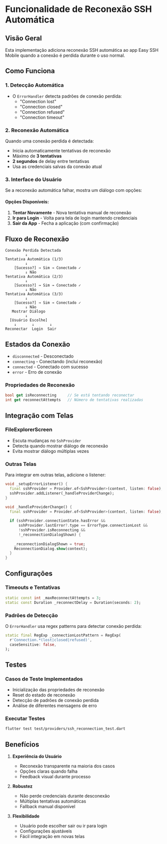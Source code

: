 # Funcionalidade de Reconexão SSH Automática

## Visão Geral

Esta implementação adiciona reconexão SSH automática ao app Easy SSH Mobile quando a conexão é perdida durante o uso normal.

## Como Funciona

### 1. Detecção Automática
- O `ErrorHandler` detecta padrões de conexão perdida:
  - "Connection lost"
  - "Connection closed" 
  - "Connection refused"
  - "Connection timeout"

### 2. Reconexão Automática
Quando uma conexão perdida é detectada:
- Inicia automaticamente tentativas de reconexão
- Máximo de **3 tentativas**
- **2 segundos** de delay entre tentativas
- Usa as credenciais salvas da conexão atual

### 3. Interface do Usuário

Se a reconexão automática falhar, mostra um diálogo com opções:

#### Opções Disponíveis:
1. **Tentar Novamente** - Nova tentativa manual de reconexão
2. **Ir para Login** - Volta para tela de login mantendo credenciais
3. **Sair da App** - Fecha a aplicação (com confirmação)

## Fluxo de Reconexão

```
Conexão Perdida Detectada
         ↓
Tentativa Automática (1/3)
         ↓
    [Sucesso?] → Sim → Conectado ✓
         ↓ Não
Tentativa Automática (2/3)
         ↓
    [Sucesso?] → Sim → Conectado ✓
         ↓ Não  
Tentativa Automática (3/3)
         ↓
    [Sucesso?] → Sim → Conectado ✓
         ↓ Não
   Mostrar Diálogo
         ↓
  [Usuário Escolhe]
    ↓       ↓       ↓
Reconectar  Login  Sair
```

## Estados da Conexão

- `disconnected` - Desconectado
- `connecting` - Conectando (inclui reconexão)
- `connected` - Conectado com sucesso  
- `error` - Erro de conexão

### Propriedades de Reconexão

```dart
bool get isReconnecting     // Se está tentando reconectar
int get reconnectAttempts   // Número de tentativas realizadas
```

## Integração com Telas

### FileExplorerScreen
- Escuta mudanças no `SshProvider`
- Detecta quando mostrar diálogo de reconexão
- Evita mostrar diálogo múltiplas vezes

### Outras Telas
Para integrar em outras telas, adicione o listener:

```dart
void _setupErrorListener() {
  final sshProvider = Provider.of<SshProvider>(context, listen: false);
  sshProvider.addListener(_handleProviderChange);
}

void _handleProviderChange() {
  final sshProvider = Provider.of<SshProvider>(context, listen: false);
  
  if (sshProvider.connectionState.hasError && 
      sshProvider.lastError?.type == ErrorType.connectionLost &&
      !sshProvider.isReconnecting &&
      !_reconnectionDialogShown) {
    
    _reconnectionDialogShown = true;
    ReconnectionDialog.show(context);
  }
}
```

## Configurações

### Timeouts e Tentativas
```dart
static const int _maxReconnectAttempts = 3;
static const Duration _reconnectDelay = Duration(seconds: 2);
```

### Padrões de Detecção
O `ErrorHandler` usa regex patterns para detectar conexão perdida:
```dart
static final RegExp _connectionLostPattern = RegExp(
  r'Connection.*(lost|closed|refused)',
  caseSensitive: false,
);
```

## Testes

### Casos de Teste Implementados
- Inicialização das propriedades de reconexão
- Reset do estado de reconexão
- Detecção de padrões de conexão perdida
- Análise de diferentes mensagens de erro

### Executar Testes
```bash
flutter test test/providers/ssh_reconnection_test.dart
```

## Benefícios

1. **Experiência do Usuário**
   - Reconexão transparente na maioria dos casos
   - Opções claras quando falha
   - Feedback visual durante processo

2. **Robustez**
   - Não perde credenciais durante desconexão
   - Múltiplas tentativas automáticas
   - Fallback manual disponível

3. **Flexibilidade**
   - Usuário pode escolher sair ou ir para login
   - Configurações ajustáveis
   - Fácil integração em novas telas